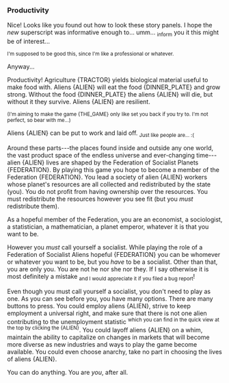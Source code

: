 ### Productivity

Nice! Looks like you found out how to look these story panels. I hope the _new_ superscript was informative enough to... umm... <sub>inform</sub> you it this might be of interest...

<sup>I'm supposed to be good this, since I'm like a professional or whatever.</sup>

Anyway...

Productivity! Agriculture {TRACTOR} yields biological material useful to make food with. Aliens {ALIEN} will eat the food {DINNER_PLATE} and grow strong. Without the food {DINNER_PLATE} the aliens {ALIEN} will die, but without it they survive. Aliens {ALIEN} are resilient.

<sup>(I'm aiming to make the game {THE_GAME} only like set you back if you try to. I'm not perfect, so bear with me...)</sup>

Aliens {ALIEN} can be put to work and laid off. <sub>Just like people are... :(</sub>

Around these parts---the places found inside and outside any one world, the vast product space of the endless universe and ever-changing time---alien {ALIEN} lives are shaped by the Federation of Socialist Planets {FEDERATION}. By playing this game you hope to become a member of the Federation {FEDERATION}. You lead a society of alien {ALIEN} workers whose planet's resources are all collected and redistributed by the state (you). You do not profit from having ownership over the resources. You must redistribute the resources however you see fit (but you _must_ redistribute them).

As a hopeful member of the Federation, you are an economist, a sociologist, a statistician, a mathematician, a planet emperor, whatever it is that you want to be.

However you _must_ call yourself a socialist. While playing the role of a Federation of Socialist Aliens hopeful {FEDERATION} you can be whomever or whatever you want to be, but you _have_ to be a socialist. Other than that, you are only you. You are not he nor she nor they. If I say otherwise it is most definitely a mistake <sub>and I would appreciate it if you filed a bug report</sub>!

Even though you must call yourself a socialist, you don't need to play as one. As you can see before you, you have many options. There are many buttons to press. You could employ aliens {ALIEN}, strive to keep employment a universal right, and make sure that there is not one alien contributing to the unemployment statistic <sup>which you can find in the quick view at the top by clicking the {ALIEN}</sup>. You could layoff aliens {ALIEN} on a whim, maintain the ability to capitalize on changes in markets that will become more diverse as new industries and ways to play the game become available. You could even choose anarchy, take no part in choosing the lives of aliens {ALIEN}.

You can do anything. You are _you_, after all.
